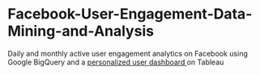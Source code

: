 # Facebook-User-Engagement-Data-Mining-and-Analysis
Daily and monthly active user engagement analytics on Facebook using Google BigQuery and a <a href = "https://public.tableau.com/profile/shruti.saxena#!/vizhome/FB_Dashboard_Data_Viz_Class_Experiment/Dashboard1?publish=yes"> personalized user dashboard </a> on Tableau
